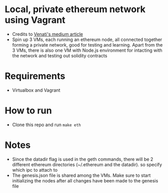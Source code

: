 # Local, private ethereum network using Vagrant
- Credits to [Venati's medium article](https://medium.com/@yashwanthvenati/setup-private-ethereum-blockchain-network-with-multiple-nodes-in-5-mins-708ab89b1966)
- Spin up 3 VMs, each running an ethereum node, all connected together forming a private network, good for testing and learning. Apart from the 3 VMs, there is also one VM with Node.js environment for intacting with the network and testing out solidity contracts

# Requirements
- Virtualbox and Vagrant

# How to run
- Clone this repo and run `make eth`

# Notes
- Since the datadir flag is used in the geth commands, there will be 2 different ethereum directories (~/.ethereum and the datadir).  so specify which ipc to attach to
- The genesis.json file is shared among the VMs. Make sure to start initializing the nodes after all changes have been made to the genesis file
